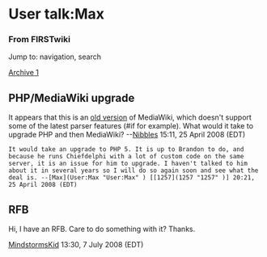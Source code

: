 # User talk:Max

### From FIRSTwiki

Jump to: navigation, search

[Archive 1](User_talk:Max/Archive_1 "User talk:Max/Archive 1" )


##  PHP/MediaWiki upgrade

It appears that this is an [old version](Special:Version
"Special:Version" ) of MediaWiki, which doesn't support some of the latest
parser features (#if for example). What would it take to upgrade PHP and then
MediaWiki? --[Nibbles](/index.php?title=User:Nibbles&action=edit
"User:Nibbles" ) 15:11, 25 April 2008 (EDT)

    It would take an upgrade to PHP 5. It is up to Brandon to do, and because he runs Chiefdelphi with a lot of custom code on the same server, it is an issue for him to upgrade. I haven't talked to him about it in several years so I will do so again soon and see what the deal is. --[Max](User:Max "User:Max" ) [[1257](1257 "1257" )] 20:21, 25 April 2008 (EDT) 


##  RFB

Hi, I have an RFB. Care to do something with it? Thanks.

[MindstormsKid](User:MindstormsKid "User:MindstormsKid" ) 13:30, 7
July 2008 (EDT)

